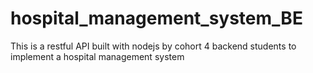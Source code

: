 # hospital_management_system_BE
This is a restful API built with nodejs by cohort 4 backend students to implement a hospital management system

